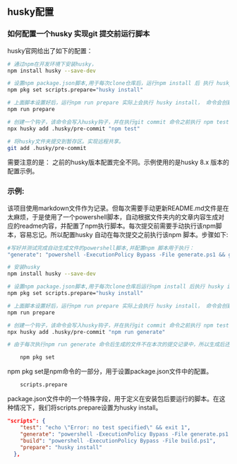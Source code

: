 ## husky配置

### 如何配置一个husky 实现git 提交前运行脚本

husky官网给出了如下的配置：

```sh
# 通过npm在开发环境下安装husky，
npm install husky --save-dev

# 设置npm package.json脚本,用于每次clone仓库后，运行npm install 后 执行 husky install
npm pkg set scripts.prepare="husky install"

# 上面脚本设置好后，运行npm run prepare 实际上会执行 husky install， 命令会创建.husky/目录并指定该目录为git hooks所在的目录
npm run prepare

# 创建一个钩子，该命令会写入husky钩子，并在执行git commit 命令之前执行 npm test 脚本
npx husky add .husky/pre-commit "npm test"

# 将husky文件夹提交到暂存区。实现远程共享。
git add .husky/pre-commit
```

需要注意的是： 之前的husky版本配置完全不同。示例使用的是husky 8.x 版本的配置示例。

### 示例:

该项目使用markdown文件作为记录。但每次需要手动更新README.md文件是在太麻烦，于是使用了一个powershell脚本，自动根据文件夹内的文章内容生成对应的readme内容，并配置了npm执行脚本。每次提交前需要手动执行该npm脚本，容易忘记。所以配置husky 自动在每次提交之前执行该npm 脚本。步骤如下:

```sh
#写好并测试完成自动生成文件的powershell脚本,并配置npm 脚本用于执行：
"generate": "powershell -ExecutionPolicy Bypass -File generate.ps1 && git add .",

# 安装husky
npm install husky --save-dev

# 设置npm package.json脚本,用于每次clone仓库后运行npm install 后执行 husky install
npm pkg set scripts.prepare="husky install"

# 上面脚本设置好后，运行npm run prepare 实际上会执行 husky install， 命令会创建.husky/目录并指定该目录为git hooks所在的目录,实际上就是初始化husky
npm run prepare

# 创建一个钩子，该命令会写入husky钩子，并在执行git commit 命令之前执行 npm test 脚本
npx husky add .husky/pre-commit "npm run generate"

# 由于每次执行npm run generate 命令后生成的文件不在本次的提交记录中，所以生成后还需要使用git add 命令。已经在上面的 generate 添加了管道运行 && git add .
```

        npm pkg set

npm pkg set是npm命令的一部分，用于设置package.json文件中的配置。

        scripts.prepare

package.json文件中的一个特殊字段，用于定义在安装包后要运行的脚本。在这种情况下，我们将scripts.prepare设置为husky install。

```json
"scripts": {
    "test": "echo \"Error: no test specified\" && exit 1",
    "generate": "powershell -ExecutionPolicy Bypass -File generate.ps1 && git add .",
    "build": "powershell -ExecutionPolicy Bypass -File build.ps1",
    "prepare": "husky install"
  },
```
